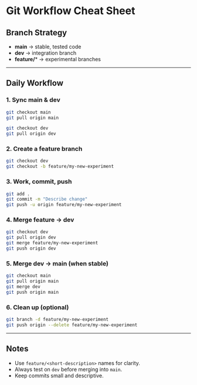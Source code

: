 # Git Workflow Cheat Sheet

## Branch Strategy
- **main** → stable, tested code
- **dev** → integration branch
- **feature/*** → experimental branches

---

## Daily Workflow

### 1. Sync main & dev
```bash
git checkout main
git pull origin main

git checkout dev
git pull origin dev
```

### 2. Create a feature branch
```bash
git checkout dev
git checkout -b feature/my-new-experiment
```

### 3. Work, commit, push
```bash
git add .
git commit -m "Describe change"
git push -u origin feature/my-new-experiment
```

### 4. Merge feature → dev
```bash
git checkout dev
git pull origin dev
git merge feature/my-new-experiment
git push origin dev
```

### 5. Merge dev → main (when stable)
```bash
git checkout main
git pull origin main
git merge dev
git push origin main
```

### 6. Clean up (optional)
```bash
git branch -d feature/my-new-experiment
git push origin --delete feature/my-new-experiment
```

---

## Notes
- Use `feature/<short-description>` names for clarity.
- Always test on `dev` before merging into `main`.
- Keep commits small and descriptive.

